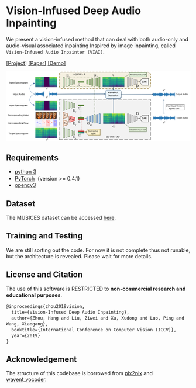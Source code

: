 # Vision-Infused Deep Audio Inpainting

We present a vision-infused method that can deal with both audio-only and audio-visual associated inpainting Inspired by image inpainting, called `Vision-Infused Audio Inpainter (VIAI)`.

[[Project]](https://hangz-nju-cuhk.github.io/projects/AudioInpainting) [[Paper]](https://hangz-nju-cuhk.github.io/projects/audio-inpainting/Vision-Infused-Deep-Audio-Inpainting.pdf) [[Demo]](https://www.youtube.com/watch?v=2C8s_YuRRxk)

<img src='./misc/pipeline2.png' width=880>

## Requirements
* [python 3](https://www.python.org/download/releases/3.6/)
* [PyTorch](https://pytorch.org/)（version >= 0.4.1)
* [opencv3](https://opencv.org/releases.html)

## Dataset

The MUSICES dataset can be accessed [here](https://hangz-nju-cuhk.github.io/projects/audio-inpainting/MUSICES.json).

## Training and Testing

We are still sorting out the code. For now it is not complete thus not runable, but the architecture is revealed.
Please wait for more details.


## License and Citation
The use of this software is RESTRICTED to **non-commercial research and educational purposes**.

```
@inproceedings{zhou2019vision,
  title={Vision-Infused Deep Audio Inpainting},
  author={Zhou, Hang and Liu, Ziwei and Xu, Xudong and Luo, Ping and Wang, Xiaogang},
  booktitle={International Conference on Computer Vision (ICCV)},
  year={2019}
}
```

## Acknowledgement
The structure of this codebase is borrowed from [pix2pix](https://github.com/junyanz/pytorch-CycleGAN-and-pix2pix) and [wavent_vocoder](https://github.com/r9y9/wavenet_vocoder).
